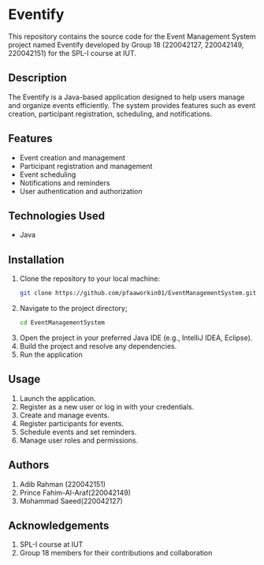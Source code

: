 # Eventify 

This repository contains the source code for the Event Management System project named Eventify developed by Group 18 (220042127, 220042149, 220042151) for the SPL-I course at IUT.

## Description

The Eventify is a Java-based application designed to help users manage and organize events efficiently. The system provides features such as event creation, participant registration, scheduling, and notifications.

## Features

- Event creation and management
- Participant registration and management
- Event scheduling
- Notifications and reminders
- User authentication and authorization

## Technologies Used

- Java

## Installation

1. Clone the repository to your local machine:
   ```bash
   git clone https://github.com/pfaaworkin01/EventManagementSystem.git
2. Navigate to the project directory;
    ```bash
    cd EventManagementSystem
3. Open the project in your preferred Java IDE (e.g., IntelliJ IDEA, Eclipse).
4. Build the project and resolve any dependencies.
5. Run the application

## Usage
1. Launch the application.
2. Register as a new user or log in with your credentials.
3. Create and manage events.
4. Register participants for events.
5. Schedule events and set reminders.
6. Manage user roles and permissions.

## Authors
1. Adib Rahman (220042151)
2. Prince Fahim-Al-Araf(220042149)
3. Mohammad Saeed(220042127)

## Acknowledgements
1. SPL-I course at IUT
2. Group 18 members for their contributions and collaboration

